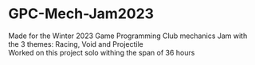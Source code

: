 # GPC-Mech-Jam2023
 
Made for the Winter 2023 Game Programming Club mechanics Jam with the 3 themes: Racing, Void and Projectile  
Worked on this project solo withing the span of 36 hours  
